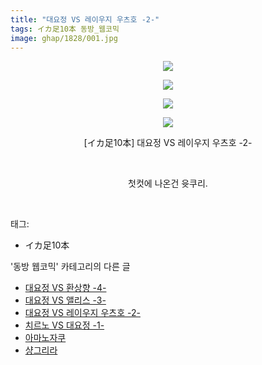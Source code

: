 ```yaml
---
title: "대요정 VS 레이우지 우츠호 -2-"
tags: イカ足10本 동방_웹코믹
image: ghap/1828/001.jpg
---
```

<div class="article">
<p style="text-align: center; clear: none; float: none;"><img src="{{ site.nasurl }}/ghap/1828/001.jpg"/></p>
<p style="text-align: center; clear: none; float: none;"><img src="{{ site.nasurl }}/ghap/1828/002.jpg"/></p>
<p style="text-align: center; clear: none; float: none;"><img src="{{ site.nasurl }}/ghap/1828/003.jpg"/></p>
<p style="text-align: center; clear: none; float: none;"><img src="{{ site.nasurl }}/ghap/1828/004.jpg"/></p>
<p style="text-align: center; clear: none; float: none;">[イカ足10本] 대요정 VS 레이우지 우츠호 -2-</p>
<p style="text-align: center; clear: none; float: none;"><br/></p>
<p style="text-align: center; clear: none; float: none;">첫컷에 나온건 윳쿠리.</p>
<p><br/></p>
</div><div class="tagTrail">
<p>태그: </p>
<ul>
<li>イカ足10本</li>
</ul>
</div><div class="another">
<p>'동방 웹코믹' 카테고리의 다른 글</p>
<ul>
<li><a href="/2016-08-25-ghap_1830">대요정 VS 환상향 -4-</a></li>
<li><a href="/2016-08-25-ghap_1829">대요정 VS 앨리스 -3-</a></li>
<li><a href="/2016-08-25-ghap_1828">대요정 VS 레이우지 우츠호 -2-</a></li>
<li><a href="/2016-08-25-ghap_1827">치르노 VS 대요정 -1-</a></li>
<li><a href="/2016-08-24-ghap_1810">아마노자쿠</a></li>
<li><a href="/2016-08-23-ghap_1797">샹그리라</a></li>
</ul>
</div><div class="cb_module cb_fluid">
<div class="cb_wrt cb_profile">
</div><!-- commentList close -->
</div>